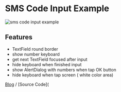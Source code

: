 # SMS Code Input Example

![sms code input example](https://github.com/slamdon/flutter-starter/raw/master/resources/flutter-sms-code.gif)

## Features

- TextField round border
- show number keyboard
- get next TextField focused after input
- hide keyboard when finished input
- show AlertDialog with numbers when tap OK button
- hide keyboard when tap screen ( white color area)

[Blog](https://medium.com/code4idea/flutter-起步-day-6-輸入簡訊驗證-14a55bfbde15) / [Source Code](